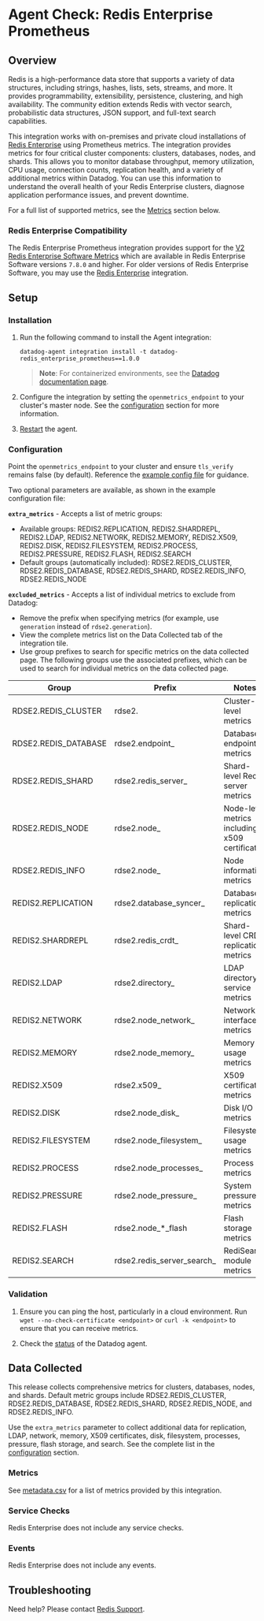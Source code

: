 # Agent Check: Redis Enterprise Prometheus

## Overview

Redis is a high-performance data store that supports a variety of data structures, including strings, hashes, lists, sets, streams, and more. It provides programmability, extensibility, persistence, clustering, and high availability. The community edition extends Redis with vector search, probabilistic data structures, JSON support, and full-text search capabilities.

This integration works with on-premises and private cloud installations of [Redis Enterprise][1] using Prometheus metrics.
The integration provides metrics for four critical cluster components: clusters, databases, nodes, and shards. This allows you to monitor database throughput, memory utilization, CPU usage, connection counts, replication health, and a variety of additional metrics within Datadog. You can use this information to understand the overall health of your Redis Enterprise clusters, diagnose application performance issues, and prevent downtime.

For a full list of supported metrics, see the [Metrics](#metrics) section below.

### Redis Enterprise Compatibility

The Redis Enterprise Prometheus integration provides support for the [V2 Redis Enterprise Software Metrics][10] which are available in Redis Enterprise Software versions `7.8.0` and higher. For older versions of Redis Enterprise Software, you may use the [Redis Enterprise][11] integration.

## Setup

### Installation

1. Run the following command to install the Agent integration:
   ```shell
   datadog-agent integration install -t datadog-redis_enterprise_prometheus==1.0.0
   ```
    > **Note**: For containerized environments, see the [Datadog documentation page][9].
  
2. Configure the integration by setting the `openmetrics_endpoint` to your cluster's master node. See the [configuration](#configuration) section for more information.

3. [Restart][3] the agent.


### Configuration

Point the `openmetrics_endpoint` to your cluster and ensure `tls_verify` remains false (by default). Reference the [example config file][4] for guidance.

Two optional parameters are available, as shown in the example configuration file:

**`extra_metrics`** - Accepts a list of metric groups:
- Available groups: REDIS2.REPLICATION, REDIS2.SHARDREPL, REDIS2.LDAP, REDIS2.NETWORK, REDIS2.MEMORY, REDIS2.X509, REDIS2.DISK, REDIS2.FILESYSTEM, REDIS2.PROCESS, REDIS2.PRESSURE, REDIS2.FLASH, REDIS2.SEARCH
- Default groups (automatically included): RDSE2.REDIS_CLUSTER, RDSE2.REDIS_DATABASE, RDSE2.REDIS_SHARD, RDSE2.REDIS_INFO, RDSE2.REDIS_NODE

**`excluded_metrics`** - Accepts a list of individual metrics to exclude from Datadog:
- Remove the prefix when specifying metrics (for example, use `generation` instead of `rdse2.generation`).
- View the complete metrics list on the Data Collected tab of the integration tile.
- Use group prefixes to search for specific metrics on the data collected page.
The following groups use the associated prefixes, which can be used to search for individual metrics on 
the data collected page.

| Group                    | Prefix                      | Notes                                                |
|--------------------------|----------------------------|------------------------------------------------------|
| RDSE2.REDIS_CLUSTER      | rdse2.                     | Cluster-level metrics                               |
| RDSE2.REDIS_DATABASE     | rdse2.endpoint_            | Database endpoint metrics                           |
| RDSE2.REDIS_SHARD        | rdse2.redis_server_        | Shard-level Redis server metrics                   |
| RDSE2.REDIS_NODE         | rdse2.node_                | Node-level metrics including x509 certificates     |
| RDSE2.REDIS_INFO         | rdse2.node_                | Node information metrics                            |
| REDIS2.REPLICATION       | rdse2.database_syncer_     | Database replication metrics                        |
| REDIS2.SHARDREPL         | rdse2.redis_crdt_          | Shard-level CRDT replication metrics               |
| REDIS2.LDAP              | rdse2.directory_           | LDAP directory service metrics                     |
| REDIS2.NETWORK           | rdse2.node_network_        | Network interface metrics                           |
| REDIS2.MEMORY            | rdse2.node_memory_         | Memory usage metrics                                |
| REDIS2.X509              | rdse2.x509_                | X509 certificate metrics                            |
| REDIS2.DISK              | rdse2.node_disk_           | Disk I/O metrics                                    |
| REDIS2.FILESYSTEM        | rdse2.node_filesystem_     | Filesystem usage metrics                            |
| REDIS2.PROCESS           | rdse2.node_processes_      | Process metrics                                     |
| REDIS2.PRESSURE          | rdse2.node_pressure_       | System pressure metrics                             |
| REDIS2.FLASH             | rdse2.node_*_flash         | Flash storage metrics                               |
| REDIS2.SEARCH            | rdse2.redis_server_search_ | RediSearch module metrics                           |

### Validation

1. Ensure you can ping the host, particularly in a cloud environment. Run `wget --no-check-certificate <endpoint>` 
or `curl -k <endpoint>` to ensure that you can receive metrics.

2. Check the [status][5] of the Datadog agent.


## Data Collected

This release collects comprehensive metrics for clusters, databases, nodes, and shards. Default metric groups include RDSE2.REDIS_CLUSTER, RDSE2.REDIS_DATABASE, RDSE2.REDIS_SHARD, RDSE2.REDIS_NODE, and RDSE2.REDIS_INFO.

Use the `extra_metrics` parameter to collect additional data for replication, LDAP, network, memory, X509 certificates, disk, filesystem, processes, pressure, flash storage, and search. See the complete list in the [configuration](#configuration) section.


### Metrics

See [metadata.csv][6] for a list of metrics provided by this integration.


### Service Checks

Redis Enterprise does not include any service checks.


### Events

Redis Enterprise does not include any events.


## Troubleshooting

Need help? Please contact [Redis Support][8].

[1]: https://redis.com/redis-enterprise-software/overview/
[2]: https://docs.datadoghq.com/getting_started/integrations/
[3]: https://docs.datadoghq.com/agent/guide/agent-commands/#start-stop-and-restart-the-agent
[4]: https://github.com/DataDog/integrations-extras/blob/master/redis_enterprise_prometheus/datadog_checks/redis_enterprise_prometheus/data/conf.yaml.example
[5]: https://docs.datadoghq.com/agent/guide/agent-commands/#agent-status-and-information
[6]: https://github.com/DataDog/integrations-extras/blob/master/redis_enterprise_prometheus/metadata.csv
[7]: mailto:field.engineers@redis.com
[8]: https://redis.io/support/
[9]: https://docs.datadoghq.com/agent/guide/use-community-integrations/?tab=containerized
[10]: https://redis.io/docs/latest/integrate/prometheus-with-redis-enterprise/prometheus-metrics-definitions/
[11]: https://docs.datadoghq.com/integrations/redis-enterprise/
